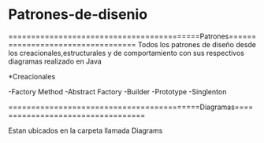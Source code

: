 # Patrones-de-disenio

==========================================Patrones==================================
Todos los patrones de diseño desde los creacionales,estructurales y de comportamiento con sus respectivos diagramas  realizado en Java

*Creacionales

-Factory Method
-Abstract Factory
-Builder
-Prototype
-Singlenton

==========================================Diagramas==================================


Estan ubicados en la carpeta llamada Diagrams 

